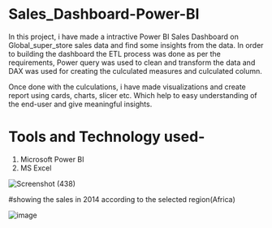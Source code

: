 # Sales_Dashboard-Power-BI
In this project, i have made a intractive Power BI Sales Dashboard on Global_super_store sales data and find some insights from the data. In order to building the dashboard the ETL process was done as per the requirements, Power query was used to clean and transform the data and DAX was used for creating the culculated measures and culculated column.

Once done with the culculations, i have made visualizations and create report using cards, charts, slicer etc.
Which help to easy understanding of the end-user and give meaningful insights.

# Tools and Technology used-
1. Microsoft Power BI
2. MS Excel

![Screenshot (438)](https://user-images.githubusercontent.com/107194071/229883137-b3830187-8e94-4878-9844-23f2b878e93f.png)

#showing the sales in 2014 according to the selected region(Africa)

![image](https://user-images.githubusercontent.com/107194071/229883786-612cd30b-c1c0-4afc-8baa-90e3b72bdcd9.png)
